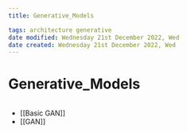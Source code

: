 ```yaml
---
title: Generative_Models

tags: architecture generative 
date modified: Wednesday 21st December 2022, Wed
date created: Wednesday 21st December 2022, Wed
---
```


# Generative_Models
```toc
```
- [[Basic GAN]]
- [[GAN]]

